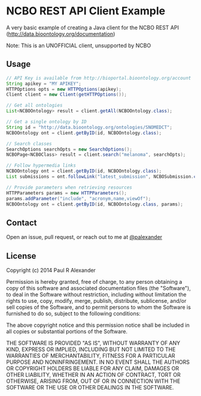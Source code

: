 # NCBO REST API Client Example

A very basic example of creating a Java client for the NCBO REST API (http://data.bioontology.org/documentation)

Note: This is an UNOFFICIAL client, unsupported by NCBO

## Usage

```java
// API Key is available from http://bioportal.bioontology.org/account
String apikey = "MY APIKEY";
HTTPOptions opts = new HTTPOptions(apikey);
Client client = new Client(getHTTPOptions());

// Get all ontologies
List<NCBOOntology> result = client.getAll(NCBOOntology.class);

// Get a single ontology by ID
String id = "http://data.bioontology.org/ontologies/SNOMEDCT";
NCBOOntology ont = client.getByID(id, NCBOOntology.class);

// Search classes
SearchOptions searchOpts = new SearchOptions();
NCBOPage<NCBOClass> result = client.search("melanoma", searchOpts);

// Follow hypermedia links
NCBOOntology ont = client.getByID(id, NCBOOntology.class);
List submissions = ont.followLink("latest_submission", NCBOSubmission.class, opts);

// Provide parameters when retrieving resources
HTTPParameters params = new HTTPParameters();
params.addParameter("include", "acronym,name,viewOf");
NCBOOntology ont = client.getByID(id, NCBOOntology.class, params);
```

## Contact

Open an issue, pull request, or reach out to me at [@palexander](https://twitter.com/palexander)

## License

Copyright (c) 2014 Paul R Alexander

Permission is hereby granted, free of charge, to any person obtaining a copy
of this software and associated documentation files (the "Software"), to deal
in the Software without restriction, including without limitation the rights
to use, copy, modify, merge, publish, distribute, sublicense, and/or sell
copies of the Software, and to permit persons to whom the Software is
furnished to do so, subject to the following conditions:

The above copyright notice and this permission notice shall be included in
all copies or substantial portions of the Software.

THE SOFTWARE IS PROVIDED "AS IS", WITHOUT WARRANTY OF ANY KIND, EXPRESS OR
IMPLIED, INCLUDING BUT NOT LIMITED TO THE WARRANTIES OF MERCHANTABILITY,
FITNESS FOR A PARTICULAR PURPOSE AND NONINFRINGEMENT. IN NO EVENT SHALL THE
AUTHORS OR COPYRIGHT HOLDERS BE LIABLE FOR ANY CLAIM, DAMAGES OR OTHER
LIABILITY, WHETHER IN AN ACTION OF CONTRACT, TORT OR OTHERWISE, ARISING FROM,
OUT OF OR IN CONNECTION WITH THE SOFTWARE OR THE USE OR OTHER DEALINGS IN
THE SOFTWARE.
